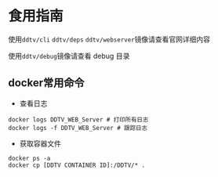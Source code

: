 # 食用指南

使用`ddtv/cli` `ddtv/deps` `ddtv/webserver`镜像请查看官网详细内容

使用`ddtv/debug`镜像请查看 debug 目录

## docker常用命令

- 查看日志

```shell
docker logs DDTV_WEB_Server # 打印所有日志
docker logs -f DDTV_WEB_Server # 跟踪日志
```

- 获取容器文件

```shell
docker ps -a
docker cp [DDTV CONTAINER ID]:/DDTV/* .
```
